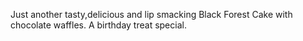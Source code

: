Just another tasty,delicious and lip smacking Black Forest Cake with chocolate waffles. 
A birthday treat special. 